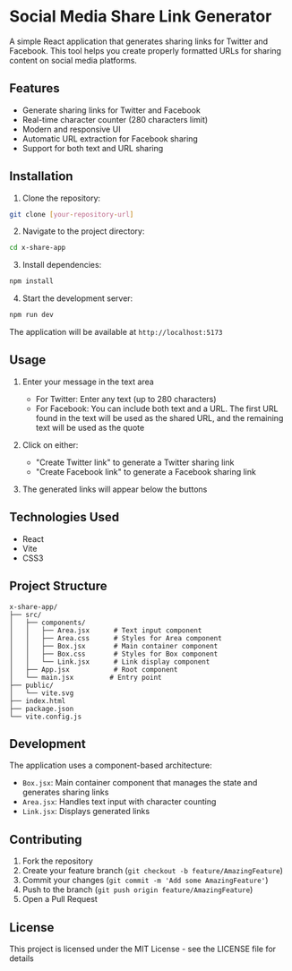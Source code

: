 # Social Media Share Link Generator

A simple React application that generates sharing links for Twitter and Facebook. This tool helps you create properly formatted URLs for sharing content on social media platforms.

## Features

- Generate sharing links for Twitter and Facebook
- Real-time character counter (280 characters limit)
- Modern and responsive UI
- Automatic URL extraction for Facebook sharing
- Support for both text and URL sharing

## Installation

1. Clone the repository:
```bash
git clone [your-repository-url]
```

2. Navigate to the project directory:
```bash
cd x-share-app
```

3. Install dependencies:
```bash
npm install
```

4. Start the development server:
```bash
npm run dev
```

The application will be available at `http://localhost:5173`

## Usage

1. Enter your message in the text area
   - For Twitter: Enter any text (up to 280 characters)
   - For Facebook: You can include both text and a URL. The first URL found in the text will be used as the shared URL, and the remaining text will be used as the quote

2. Click on either:
   - "Create Twitter link" to generate a Twitter sharing link
   - "Create Facebook link" to generate a Facebook sharing link

3. The generated links will appear below the buttons

## Technologies Used

- React
- Vite
- CSS3

## Project Structure

```
x-share-app/
├── src/
│   ├── components/
│   │   ├── Area.jsx      # Text input component
│   │   ├── Area.css      # Styles for Area component
│   │   ├── Box.jsx       # Main container component
│   │   ├── Box.css       # Styles for Box component
│   │   └── Link.jsx      # Link display component
│   ├── App.jsx           # Root component
│   └── main.jsx         # Entry point
├── public/
│   └── vite.svg
├── index.html
├── package.json
└── vite.config.js
```

## Development

The application uses a component-based architecture:

- `Box.jsx`: Main container component that manages the state and generates sharing links
- `Area.jsx`: Handles text input with character counting
- `Link.jsx`: Displays generated links

## Contributing

1. Fork the repository
2. Create your feature branch (`git checkout -b feature/AmazingFeature`)
3. Commit your changes (`git commit -m 'Add some AmazingFeature'`)
4. Push to the branch (`git push origin feature/AmazingFeature`)
5. Open a Pull Request

## License

This project is licensed under the MIT License - see the LICENSE file for details
